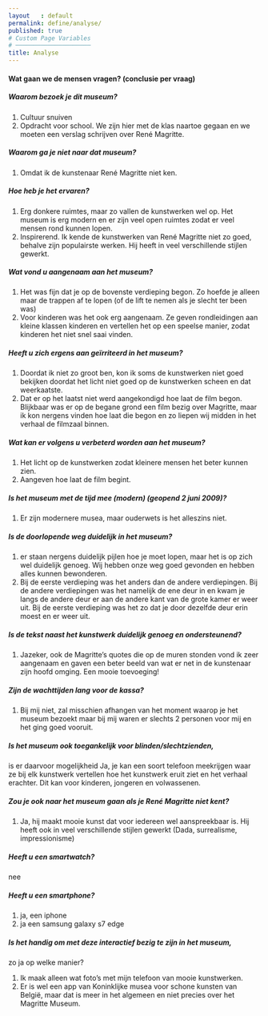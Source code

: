 ```yaml
---
layout   : default
permalink: define/analyse/
published: true
# Custom Page Variables
# ─────────────────────
title: Analyse
---
```

#### Wat gaan we de mensen vragen? (conclusie per vraag)
##### Waarom bezoek je dit museum?
1. Cultuur snuiven
2. Opdracht voor school. We zijn hier met de klas naartoe gegaan en we moeten een verslag schrijven over René Magritte.

##### Waarom ga je niet naar dat museum?
1. Omdat ik de kunstenaar René Magritte niet ken.

##### Hoe heb je het ervaren?
1. Erg donkere ruimtes, maar zo vallen de kunstwerken wel op. Het museum is erg modern en er zijn veel open ruimtes zodat er veel mensen rond kunnen lopen.
2. Inspirerend. Ik kende de kunstwerken van René Magritte niet zo goed, behalve zijn populairste werken. Hij heeft in veel verschillende stijlen gewerkt.

##### Wat vond u aangenaam aan het museum?
1. Het was fijn dat je op de bovenste verdieping begon. Zo hoefde je alleen maar de trappen af te lopen (of de lift te nemen als je slecht ter been was)
2. Voor kinderen was het ook erg aangenaam. Ze geven rondleidingen aan kleine klassen kinderen en vertellen het op een speelse manier, zodat kinderen het niet snel saai vinden.

##### Heeft u zich ergens aan geïrriteerd in het museum?
1. Doordat ik niet zo groot ben, kon ik soms de kunstwerken niet goed bekijken doordat het licht niet goed op de kunstwerken scheen en dat weerkaatste.
2. Dat er op het laatst niet werd aangekondigd hoe laat de film begon. Blijkbaar was er op de begane grond een film bezig over Magritte, maar ik kon nergens vinden hoe laat die begon en zo liepen wij midden in het verhaal de filmzaal binnen.

##### Wat kan er volgens u verbeterd worden aan het museum?
1. Het licht op de kunstwerken zodat kleinere mensen het beter kunnen zien.
2. Aangeven hoe laat de film begint.

##### Is het museum met de tijd mee (modern) (geopend 2 juni 2009)?
1. Er zijn modernere musea, maar ouderwets is het alleszins niet. 


##### Is de doorlopende weg duidelijk in het museum?
1. er staan nergens duidelijk pijlen hoe je moet lopen, maar het is op zich wel duidelijk genoeg. Wij hebben onze weg goed gevonden en hebben alles kunnen bewonderen.
2. Bij de eerste verdieping was het anders dan de andere verdiepingen. Bij de andere verdiepingen was het namelijk de ene deur in en kwam je langs de andere deur er aan de andere kant van de grote kamer er weer uit. Bij de eerste verdieping was het zo dat je door dezelfde deur erin moest en er weer uit.


##### Is de tekst naast het kunstwerk duidelijk genoeg en ondersteunend?
1. Jazeker, ook de Magritte’s quotes die op de muren stonden vond ik zeer aangenaam en gaven een beter beeld van wat er net in de kunstenaar zijn hoofd omging. Een mooie toevoeging!

##### Zijn de wachttijden lang voor de kassa?
1. Bij mij niet, zal misschien afhangen van het moment waarop je het museum bezoekt maar bij mij waren er slechts 2 personen voor mij en het ging goed vooruit.


##### Is het museum ook toegankelijk voor blinden/slechtzienden, 
is er daarvoor mogelijkheid
Ja, je kan een soort telefoon meekrijgen waar ze bij elk kunstwerk vertellen hoe het kunstwerk eruit ziet en het verhaal erachter. Dit kan voor kinderen, jongeren en volwassenen.

##### Zou je ook naar het museum gaan als je René Magritte niet kent?
1. Ja, hij maakt mooie kunst dat voor iedereen wel aanspreekbaar is. Hij heeft ook in veel verschillende stijlen gewerkt (Dada, surrealisme, impressionisme)

##### Heeft u een smartwatch?
nee


##### Heeft u een smartphone?
1. ja, een iphone
2. ja een samsung galaxy s7 edge


##### Is het handig om met deze interactief bezig te zijn in het museum, 
zo ja op welke manier?
1. Ik maak alleen wat foto’s met mijn telefoon van mooie kunstwerken.
2. Er is wel een app van Koninklijke musea voor schone kunsten van België, maar dat is meer in het algemeen en niet precies over het Magritte Museum.
